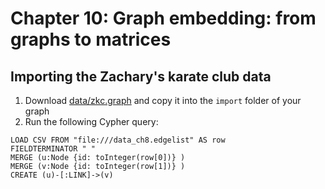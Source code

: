 # Chapter 10: Graph embedding: from graphs to matrices

## Importing the Zachary's karate club data

1. Download [data/zkc.graph](data/zkc.graph) and copy it into the `import` folder of your graph
2. Run the following Cypher query:

```
LOAD CSV FROM "file:///data_ch8.edgelist" AS row
FIELDTERMINATOR " "
MERGE (u:Node {id: toInteger(row[0])} )
MERGE (v:Node {id: toInteger(row[1])} )
CREATE (u)-[:LINK]->(v)
```

